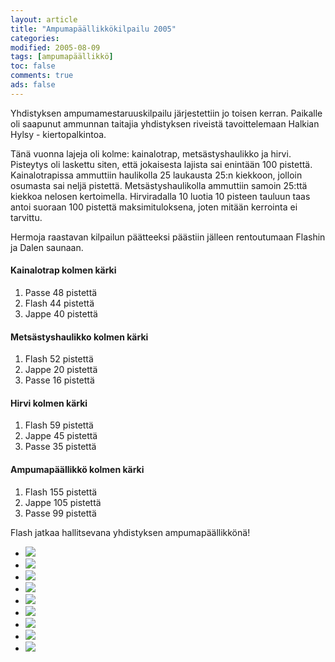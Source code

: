 ```yaml
--- 
layout: article 
title: "Ampumapäällikkökilpailu 2005" 
categories: 
modified: 2005-08-09 
tags: [ampumapäällikkö]
toc: false 
comments: true 
ads: false 
--- 
```


Yhdistyksen ampumamestaruuskilpailu järjestettiin jo toisen kerran.
Paikalle oli saapunut ammunnan taitajia yhdistyksen riveistä
tavoittelemaan Halkian Hylsy - kiertopalkintoa.

Tänä vuonna lajeja oli kolme: kainalotrap, metsästyshaulikko ja hirvi.
Pisteytys oli laskettu siten, että jokaisesta lajista sai enintään 100
pistettä. Kainalotrapissa ammuttiin haulikolla 25 laukausta 25:n
kiekkoon, jolloin osumasta sai neljä pistettä. Metsästyshaulikolla
ammuttiin samoin 25:ttä kiekkoa nelosen kertoimella. Hirviradalla 10
luotia 10 pisteen tauluun taas antoi suoraan 100 pistettä
maksimituloksena, joten mitään kerrointa ei tarvittu.

Hermoja raastavan kilpailun päätteeksi päästiin jälleen rentoutumaan
Flashin ja Dalen saunaan.

#### Kainalotrap kolmen kärki

1.  Passe 48 pistettä
2.  Flash 44 pistettä
3.  Jappe 40 pistettä

#### Metsästyshaulikko kolmen kärki

1.  Flash 52 pistettä
2.  Jappe 20 pistettä
3.  Passe 16 pistettä

#### Hirvi kolmen kärki

1.  Flash 59 pistettä
2.  Jappe 45 pistettä
3.  Passe 35 pistettä

#### Ampumapäällikkö kolmen kärki

1.  Flash 155 pistettä
2.  Jappe 105 pistettä
3.  Passe 99 pistettä

Flash jatkaa hallitsevana yhdistyksen ampumapäällikkönä!

<div class="image-gallery">

-   [![](/Media/Default/ImageGalleries/ampumapaallikko-2005/Thumbnails/luokittelematonampumapaallikko2005_02b.jpg)](/Media/Default/ImageGalleries/ampumapaallikko-2005/luokittelematonampumapaallikko2005_02b.jpg)
-   [![](/Media/Default/ImageGalleries/ampumapaallikko-2005/Thumbnails/luokittelematonampumapaallikko2005_03b.jpg)](/Media/Default/ImageGalleries/ampumapaallikko-2005/luokittelematonampumapaallikko2005_03b.jpg)
-   [![](/Media/Default/ImageGalleries/ampumapaallikko-2005/Thumbnails/luokittelematonampumapaallikko2005_04b.jpg)](/Media/Default/ImageGalleries/ampumapaallikko-2005/luokittelematonampumapaallikko2005_04b.jpg)
-   [![](/Media/Default/ImageGalleries/ampumapaallikko-2005/Thumbnails/luokittelematonampumapaallikko2005_05b.jpg)](/Media/Default/ImageGalleries/ampumapaallikko-2005/luokittelematonampumapaallikko2005_05b.jpg)
-   [![](/Media/Default/ImageGalleries/ampumapaallikko-2005/Thumbnails/luokittelematonampumapaallikko2005_06b.jpg)](/Media/Default/ImageGalleries/ampumapaallikko-2005/luokittelematonampumapaallikko2005_06b.jpg)
-   [![](/Media/Default/ImageGalleries/ampumapaallikko-2005/Thumbnails/luokittelematonampumapaallikko2005_07b.jpg)](/Media/Default/ImageGalleries/ampumapaallikko-2005/luokittelematonampumapaallikko2005_07b.jpg)
-   [![](/Media/Default/ImageGalleries/ampumapaallikko-2005/Thumbnails/luokittelematonampumapaallikko2005_08b.jpg)](/Media/Default/ImageGalleries/ampumapaallikko-2005/luokittelematonampumapaallikko2005_08b.jpg)
-   [![](/Media/Default/ImageGalleries/ampumapaallikko-2005/Thumbnails/luokittelematonampumapaallikko2005_09b.jpg)](/Media/Default/ImageGalleries/ampumapaallikko-2005/luokittelematonampumapaallikko2005_09b.jpg)
-   [![](/Media/Default/ImageGalleries/ampumapaallikko-2005/Thumbnails/luokittelematonampumapaallikko2005_11b.jpg)](/Media/Default/ImageGalleries/ampumapaallikko-2005/luokittelematonampumapaallikko2005_11b.jpg)

</div>
